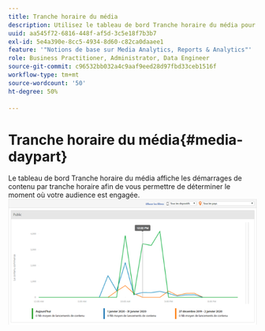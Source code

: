 ```yaml
---
title: Tranche horaire du média
description: Utilisez le tableau de bord Tranche horaire du média pour afficher les démarrages de contenu par tranche horaire et analyser le moment où votre audience est engagée.
uuid: aa545f72-6816-448f-af5d-3c5e18f7b3b7
exl-id: 5e4a390e-8cc5-4934-8d60-c82ca0daaee1
feature: '"Notions de base sur Media Analytics, Reports & Analytics"'
role: Business Practitioner, Administrator, Data Engineer
source-git-commit: c96532bb032a4c9aaf9eed28d97fbd33ceb1516f
workflow-type: tm+mt
source-wordcount: '50'
ht-degree: 50%

---
```


# Tranche horaire du média{#media-daypart}

Le tableau de bord Tranche horaire du média affiche les démarrages de contenu par tranche horaire afin de vous permettre de déterminer le moment où votre audience est engagée.  ![](assets/video-daypart-report.png)
